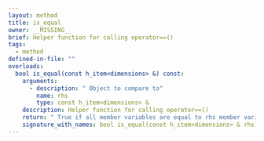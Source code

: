 ```yaml
---
layout: method
title: is_equal
owner: __MISSING__
brief: Helper function for calling operator==()
tags:
  - method
defined-in-file: ""
overloads:
  bool is_equal(const h_item<dimensions> &) const:
    arguments:
      - description: " Object to compare to"
        name: rhs
        type: const h_item<dimensions> &
    description: Helper function for calling operator==()
    return: " True if all member variables are equal to rhs member variables"
    signature_with_names: bool is_equal(const h_item<dimensions> & rhs) const
---
```

